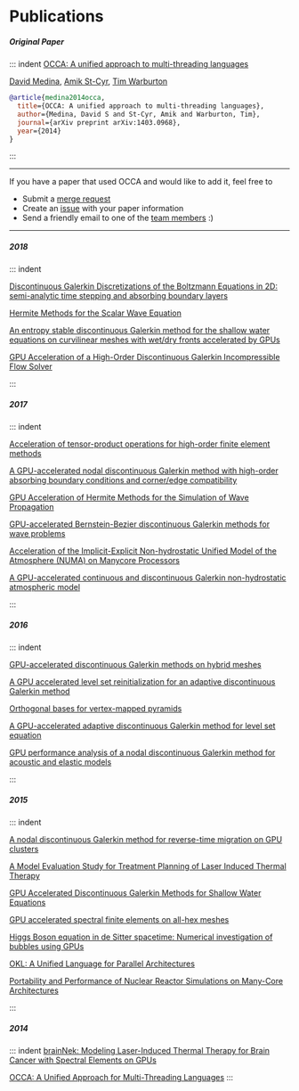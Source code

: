 # Publications

##### Original Paper
::: indent
[OCCA: A unified approach to multi-threading languages](https://arxiv.org/abs/1403.0968)

<div class="authors">
  <a href="http://dsmedina.com" target="_blank">David Medina</a>,
  <a href="https://scholar.google.com/citations?user=JFap1psAAAAJ&hl=en&oi=sra" target="_blank">Amik St-Cyr</a>,
  <a href="https://www.paranumal.com" target="_blank">Tim Warburton</a>
</div>

```bibtex
@article{medina2014occa,
  title={OCCA: A unified approach to multi-threading languages},
  author={Medina, David S and St-Cyr, Amik and Warburton, Tim},
  journal={arXiv preprint arXiv:1403.0968},
  year={2014}
}
```
:::

---

If you have a paper that used OCCA and would like to add it, feel free to
- Submit a [merge request](https://github.com/libocca/libocca.org)
- Create an [issue](https://github.com/libocca/libocca.org/issues) with your paper information
- Send a friendly email to one of the [team members](/team) :)

---

##### 2018
::: indent

[Discontinuous Galerkin Discretizations of the Boltzmann Equations in 2D: semi-analytic time stepping and absorbing boundary layers](https://arxiv.org/abs/1805.02082v1)

[Hermite Methods for the Scalar Wave Equation](https://arxiv.org/abs/1802.05246)

[An entropy stable discontinuous Galerkin method for the shallow water equations on curvilinear meshes with wet/dry fronts accelerated by GPUs](https://arxiv.org/abs/1804.02221)

[GPU Acceleration of a High-Order Discontinuous Galerkin Incompressible Flow Solver](https://arxiv.org/abs/1801.00246)

:::

##### 2017
::: indent

[Acceleration of tensor-product operations for high-order finite element methods](https://arxiv.org/abs/1711.00903)

[A GPU-accelerated nodal discontinuous Galerkin method with high-order absorbing boundary conditions and corner/edge compatibility](https://arxiv.org/abs/1610.05023)

[GPU Acceleration of Hermite Methods for the Simulation of Wave Propagation](https://link.springer.com/chapter/10.1007%2F978-3-319-65870-4_25)

[GPU-accelerated Bernstein-Bezier discontinuous Galerkin methods for wave problems](https://arxiv.org/abs/1512.06025)

[Acceleration of the Implicit-Explicit Non-hydrostatic Unified Model of the Atmosphere (NUMA) on Manycore Processors](https://arxiv.org/abs/1702.04316)

[A GPU-accelerated continuous and discontinuous Galerkin non-hydrostatic atmospheric model](http://journals.sagepub.com/doi/abs/10.1177/1094342017694427)

:::

##### 2016
::: indent

[GPU-accelerated discontinuous Galerkin methods on hybrid meshes](https://arxiv.org/abs/1507.02557)

[A GPU accelerated level set reinitialization for an adaptive discontinuous Galerkin method](https://www.sciencedirect.com/science/article/pii/S0898122116302930)

[Orthogonal bases for vertex-mapped pyramids](https://arxiv.org/abs/1502.07703)

[A GPU-accelerated adaptive discontinuous Galerkin method for level set equation](https://www.tandfonline.com/doi/abs/10.1080/10618562.2016.1155704)

[GPU performance analysis of a nodal discontinuous Galerkin method for acoustic and elastic models](https://arxiv.org/abs/1602.07997)

:::

##### 2015
::: indent

[A nodal discontinuous Galerkin method for reverse-time migration on GPU clusters](https://arxiv.org/abs/1506.00907)

[A Model Evaluation Study for Treatment Planning of Laser Induced Thermal Therapy](https://www.ncbi.nlm.nih.gov/pmc/articles/PMC4904296/)

[GPU Accelerated Discontinuous Galerkin Methods for Shallow Water Equations](https://arxiv.org/abs/1403.1661)

[GPU accelerated spectral finite elements on all-hex meshes](https://arxiv.org/abs/1506.05996)

[Higgs Boson equation in de Sitter spacetime: Numerical investigation of bubbles using GPUs](https://search.proquest.com/openview/0ce477b9a1a6a0703eafc9d05bf22030/1?pq-origsite=gscholar&cbl=18750&diss=y)

[OKL: A Unified Language for Parallel Architectures](https://scholarship.rice.edu/bitstream/handle/1911/88213/MEDINA-DOCUMENT-2015.pdf?sequence=1)

[Portability and Performance of Nuclear Reactor Simulations on Many-Core Architectures](https://dl.acm.org/citation.cfm?id=2820092)

:::

##### 2014
::: indent
[brainNek: Modeling Laser-Induced Thermal Therapy for Brain Cancer with Spectral Elements on GPUs](https://web.stanford.edu/~tym1/materials/moon_bs_thesis.pdf)

[OCCA: A Unified Approach for Multi-Threading Languages](https://scholarship.rice.edu/bitstream/handle/1911/88205/MEDINA-DOCUMENT-2014.pdf?sequence=1)
:::
